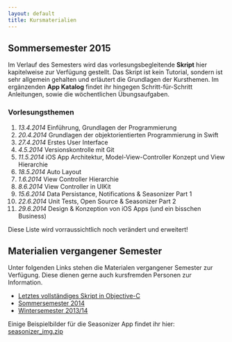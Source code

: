 ```yaml
---
layout: default
title: Kursmaterialien
---
```


## Sommersemester 2015

Im Verlauf des Semesters wird das vorlesungsbegleitende **Skript** hier kapitelweise zur Verfügung gestellt. Das Skript ist kein Tutorial, sondern ist sehr allgemein gehalten und erläutert die Grundlagen der Kursthemen. Im ergänzenden **App Katalog** findet ihr hingegen Schritt-für-Schritt Anleitungen, sowie die wöchentlichen Übungsaufgaben.

<!--Die folgenden Links verweisen jeweils auf die aktuelle Version der Dokumente:

- [Skript](https://github.com/iOS-Dev-Kurs/Skript/blob/master/dist/ios_dev_kurs_skript.pdf?raw=true)
- [App Katalog](https://github.com/iOS-Dev-Kurs/Skript/blob/master/dist/ios_dev_kurs_app_katalog.pdf?raw=true)
- [Beispiellösungen der Übungsaufgaben](https://github.com/iOS-Dev-Kurs/Skript/blob/master/dist/ios_dev_kurs_loesungen.pdf?raw=true)

Das Skript steht außerdem auf GitHub zur Verfügung: [https://github.com/iOS-Dev-Kurs/Skript](https://github.com/iOS-Dev-Kurs/Skript)-->

### Vorlesungsthemen

1. *13.4.2014* Einführung, Grundlagen der Programmierung
2. *20.4.2014* Grundlagen der objektorientierten Programmierung in Swift
3. *27.4.2014* Erstes User Interface
4. *4.5.2014* Versionskontrolle mit Git
5. *11.5.2014* iOS App Architektur, Model-View-Controller Konzept und View Hierarchie
6. *18.5.2014* Auto Layout
7. *1.6.2014* View Controller Hierarchie
8. *8.6.2014* View Controller in UIKit
9. *15.6.2014* Data Persistance, Notifications & Seasonizer Part 1
10. *22.6.2014* Unit Tests, Open Source & Seasonizer Part 2
11. *29.6.2014* Design & Konzeption von iOS Apps (und ein bisschen Business)

Diese Liste wird vorraussichtlich noch verändert und erweitert!

## Materialien vergangener Semester

Unter folgenden Links stehen die Materialen vergangener Semester zur Verfügung. Diese dienen gerne auch kursfremden Personen zur Information.

- [Letztes vollständiges Skript in Objective-C](https://github.com/iOS-Dev-Kurs/Skript/tree/public/dist)
- [Sommersemester 2014](https://github.com/iOS-Dev-Kurs/Skript/v2/public/dist)
- [Wintersemester 2013/14](https://github.com/iOS-Dev-Kurs/Skript/tree/pre-v2/dist/public)

Einige Beispielbilder für die Seasonizer App findet ihr hier: [seasonizer_img.zip](seasonizer_img.zip)
